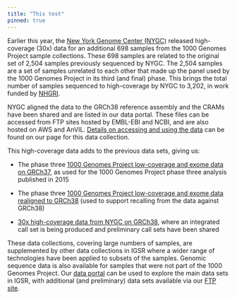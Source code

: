 ```yaml
---
title: "This test"
pinned: true
---
```


Earlier this year, the [New York Genome Center (NYGC)](https://www.nygenome.org) released high-coverage (30x) data for an additional 698 samples from the 1000 Genomes Project sample collections. These 698 samples are related to the original set of 2,504 samples previously sequenced by NYGC. The 2,504 samples are a set of samples unrelated to each other that made up the panel used by the 1000 Genomes Project in its third (and final) phase. This brings the total number of samples sequenced to high-coverage by NYGC to 3,202, in work funded by [NHGRI](https://www.genome.gov).

NYGC aligned the data to the GRCh38 reference assembly and the CRAMs have been shared and are listed in our data portal. These files can be accessed from FTP sites hosted by EMBL-EBI and NCBI, and are also hosted on AWS and AnVIL. [Details on accessing and using the data](/data-portal/data-collection/30x-grch38) can be found on our page for this data collection.

This high-coverage data adds to the previous data sets, giving us:

*	The phase three [1000 Genomes Project low-coverage and exome data on GRCh37](/data-portal/data-collection/phase-3), as used for the 1000 Genomes Project phase three analysis published in 2015

*	The phase three [1000 Genomes Project low-coverage and exome data realigned to GRCh38](/data-portal/data-collection/grch38) (used to support recalling from the data against GRCh38)

*	[30x high-coverage data from NYGC on GRCh38](/data-portal/data-collection/30x-grch38), where an integrated call set is being produced and preliminary call sets have been shared

These data collections, covering large numbers of samples, are supplemented by other data collections in IGSR where a wider range of technologies have been applied to subsets of the samples. Genomic sequence data is also available for samples that were not part of the 1000 Genomes Project. Our [data portal](/data-portal/) can be used to explore the main data sets in IGSR, with additional (and preliminary) data sets available via our [FTP site](http://ftp.1000genomes.ebi.ac.uk/vol1/ftp/).
